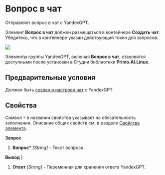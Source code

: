 # Вопрос в чат

Отправляет вопрос в чат с YandexGPT.

Элемент **Вопрос в чат** должен размещаться в контейнере **Создать чат**. Убедитесь, что в контейнере указан действующий токен для запросов.

![](../../../../.gitbook/assets1/linux-items-extra/yandex-chat-message-base.png)

Элементы группы YandexGPT, включая **Вопрос в чат**, становятся доступными после установки в Студии библиотеки **Primo.AI.Linux**.

## Предварительные условия

Должен быть [создан и настроен чат](https://docs.primo-rpa.ru/primo-rpa/g_elements/el_extra/ai/yandexgpt/el_chat) с YandexGPT.


## Свойства
Символ `*` в названии свойства указывает на обязательность заполнения. Описание общих свойств см. в разделе [Свойства элемента](https://docs.primo-rpa.ru/primo-rpa/primo-studio/process/elements#svoistva-elementa).

**Запрос**                                        
1. **Вопрос\*** *[String]* - Текст вопроса.

**Вывод**                                                                                          |
1. **Ответ** *[String]* - Переменная для хранения ответа YandexGPT.
